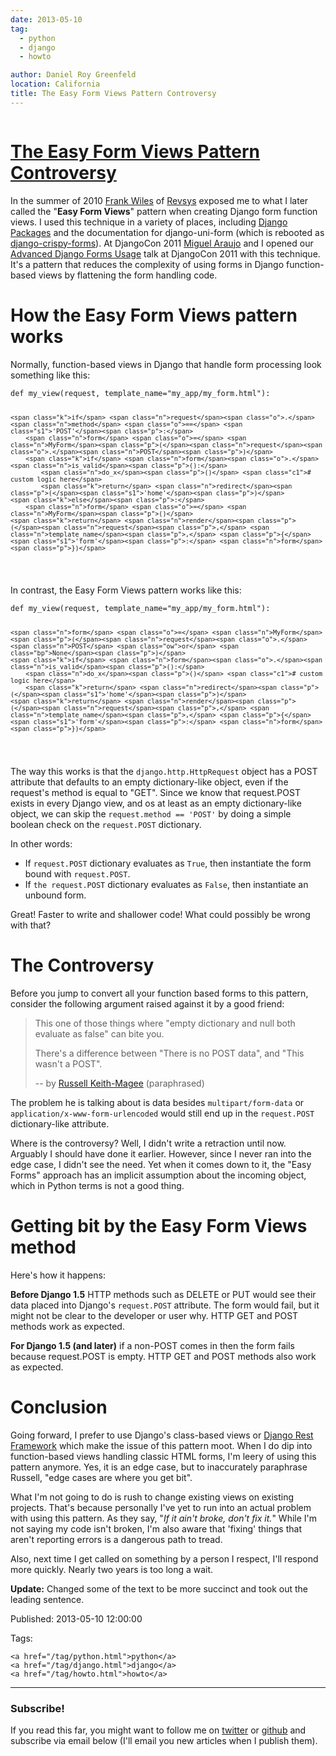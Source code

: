 ```yaml
---
date: 2013-05-10
tag:
  - python
  - django
  - howto

author: Daniel Roy Greenfeld
location: California
title: The Easy Form Views Pattern Controversy
---
```


<div class="twelve wide column">
  <h1 class="ui block header">
    <div class="content">
      <a href="/easy-form-views-controversy.html"
        >The Easy Form Views Pattern Controversy</a
      >
    </div>
  </h1>
  <p>
    In the summer of 2010
    <a href="http://twitter.com/fwiles" target="_blank">Frank Wiles</a> of
    <a href="http://revsys.com" target="_blank">Revsys</a> exposed me to what I
    later called the "<strong>Easy Form Views</strong>" pattern when creating
    Django form function views. I used this technique in a variety of places,
    including
    <a href="https://www.djangopackages.com" target="_blank">Django Packages</a>
    and the documentation for django-uni-form (which is rebooted as
    <a href="https://github.com/maraujop/django-crispy-forms" target="_blank"
      >django-crispy-forms</a
    >). At DjangoCon 2011
    <a href="http://tothinkornottothink.com/" target="_blank">Miguel Araujo</a>
    and I opened our
    <a href="http://lanyrd.com/2011/djangocon-us/shbrd/" target="_blank"
      >Advanced Django Forms Usage</a
    >
    talk at DjangoCon 2011 with this technique. It's a pattern that reduces the
    complexity of using forms in Django function-based views by flattening the
    form handling code.
  </p>
  <h1 id="how-the-easy-form-views-pattern-works">
    How the Easy Form Views pattern works
  </h1>
  <p>
    Normally, function-based views in Django that handle form processing look
    something like this:
  </p>
  <div class="codehilite ui secondary segment">
    <pre><span></span><code><span class="k">def</span> <span class="nf">my_view</span><span class="p">(</span><span class="n">request</span><span class="p">,</span> <span class="n">template_name</span><span class="o">=</span><span class="s2">"my_app/my_form.html"</span><span class="p">):</span>

    <span class="k">if</span> <span class="n">request</span><span class="o">.</span><span class="n">method</span> <span class="o">==</span> <span class="s1">'POST'</span><span class="p">:</span>
        <span class="n">form</span> <span class="o">=</span> <span class="n">MyForm</span><span class="p">(</span><span class="n">request</span><span class="o">.</span><span class="n">POST</span><span class="p">)</span>
        <span class="k">if</span> <span class="n">form</span><span class="o">.</span><span class="n">is_valid</span><span class="p">():</span>
            <span class="n">do_x</span><span class="p">()</span> <span class="c1"># custom logic here</span>
            <span class="k">return</span> <span class="n">redirect</span><span class="p">(</span><span class="s1">'home'</span><span class="p">)</span>
    <span class="k">else</span><span class="p">:</span>
        <span class="n">form</span> <span class="o">=</span> <span class="n">MyForm</span><span class="p">()</span>
    <span class="k">return</span> <span class="n">render</span><span class="p">(</span><span class="n">request</span><span class="p">,</span> <span class="n">template_name</span><span class="p">,</span> <span class="p">{</span><span class="s1">'form'</span><span class="p">:</span> <span class="n">form</span><span class="p">})</span>

</code></pre>
  </div>
  <p>In contrast, the Easy Form Views pattern works like this:</p>
  <div class="codehilite ui secondary segment">
    <pre><span></span><code><span class="k">def</span> <span class="nf">my_view</span><span class="p">(</span><span class="n">request</span><span class="p">,</span> <span class="n">template_name</span><span class="o">=</span><span class="s2">"my_app/my_form.html"</span><span class="p">):</span>

    <span class="n">form</span> <span class="o">=</span> <span class="n">MyForm</span><span class="p">(</span><span class="n">request</span><span class="o">.</span><span class="n">POST</span> <span class="ow">or</span> <span class="bp">None</span><span class="p">)</span>
    <span class="k">if</span> <span class="n">form</span><span class="o">.</span><span class="n">is_valid</span><span class="p">():</span>
        <span class="n">do_x</span><span class="p">()</span> <span class="c1"># custom logic here</span>
        <span class="k">return</span> <span class="n">redirect</span><span class="p">(</span><span class="s1">'home'</span><span class="p">)</span>
    <span class="k">return</span> <span class="n">render</span><span class="p">(</span><span class="n">request</span><span class="p">,</span> <span class="n">template_name</span><span class="p">,</span> <span class="p">{</span><span class="s1">'form'</span><span class="p">:</span> <span class="n">form</span><span class="p">})</span>

</code></pre>
  </div>
  <p>
    The way this works is that the <code>django.http.HttpRequest</code> object
    has a POST attribute that defaults to an empty dictionary-like object, even
    if the request's method is equal to "GET". Since we know that request.POST
    exists in every Django view, and os at least as an empty dictionary-like
    object, we can skip the <code>request.method == 'POST'</code> by doing a
    simple boolean check on the <code>request.POST</code> dictionary.
  </p>
  <p>In other words:</p>
  <ul>
    <li>
      If <code>request.POST</code> dictionary evaluates as <code>True</code>,
      then instantiate the form bound with <code>request.POST</code>.
    </li>
    <li>
      If <code>the request.POST</code> dictionary evaluates as
      <code>False</code>, then instantiate an unbound form.
    </li>
  </ul>
  <p>
    Great! Faster to write and shallower code! What could possibly be wrong with
    that?
  </p>
  <h1 id="the-controversy">The Controversy</h1>
  <p>
    Before you jump to convert all your function based forms to this pattern,
    consider the following argument raised against it by a good friend:
  </p>
  <blockquote>
    <p>
      This one of those things where "empty dictionary and null both evaluate as
      false" can bite you.
    </p>
    <p>
      There's a difference between "There is no POST data", and "This wasn't a
      POST".
    </p>
    <p>
      -- by
      <a href="http://cecinestpasun.com/" target="_blank"
        >Russell Keith-Magee</a
      >
      (paraphrased)
    </p>
  </blockquote>
  <p>
    The problem he is talking about is data besides
    <code>multipart/form-data</code> or
    <code>application/x-www-form-urlencoded</code> would still end up in the
    <code>request.POST</code> dictionary-like attribute.
  </p>
  <p>
    Where is the controversy? Well, I didn't write a retraction until now.
    Arguably I should have done it earlier. However, since I never ran into the
    edge case, I didn't see the need. Yet when it comes down to it, the "Easy
    Forms" approach has an implicit assumption about the incoming object, which
    in Python terms is not a good thing.
  </p>
  <h1 id="getting-bit-by-the-easy-form-views-method">
    Getting bit by the Easy Form Views method
  </h1>
  <p>Here's how it happens:</p>
  <p>
    <strong>Before Django 1.5</strong> HTTP methods such as DELETE or PUT would
    see their data placed into Django's <code>request.POST</code> attribute. The
    form would fail, but it might not be clear to the developer or user why.
    HTTP GET and POST methods work as expected.
  </p>
  <p>
    <strong>For Django 1.5 (and later)</strong> if a non-POST comes in then the
    form fails because request.POST is empty. HTTP GET and POST methods also
    work as expected.
  </p>
  <h1 id="conclusion">Conclusion</h1>
  <p>
    Going forward, I prefer to use Django's class-based views or
    <a href="http://djangorestframework.com" target="_blank"
      >Django Rest Framework</a
    >
    which make the issue of this pattern moot. When I do dip into function-based
    views handling classic HTML forms, I'm leery of using this pattern anymore.
    Yes, it is an edge case, but to inaccurately paraphrase Russell, "edge cases
    are where you get bit".
  </p>
  <p>
    What I'm not going to do is rush to change existing views on existing
    projects. That's because personally I've yet to run into an actual problem
    with using this pattern. As they say, "<em
      >If it ain't broke, don't fix it.</em
    >" While I'm not saying my code isn't broken, I'm also aware that 'fixing'
    things that aren't reporting errors is a dangerous path to tread.
  </p>
  <p>
    Also, next time I get called on something by a person I respect, I'll
    respond more quickly. Nearly two years is too long a wait.
  </p>
  <p>
    <strong>Update:</strong> Changed some of the text to be more succinct and
    took out the leading sentence.
  </p>
  <p>Published: 2013-05-10 12:00:00</p>
  <p>
    Tags:

    <a href="/tag/python.html">python</a>
    <a href="/tag/django.html">django</a>
    <a href="/tag/howto.html">howto</a>
  </p>
  <hr />
  <h3 class="ui header">Subscribe!</h3>
  <p>
    If you read this far, you might want to follow me on
    <a href="https://twitter.com/pydanny">twitter</a> or
    <a href="https://github.com/pydanny">github</a> and subscribe via email
    below (I'll email you new articles when I publish them).
  </p>
   
</div>
